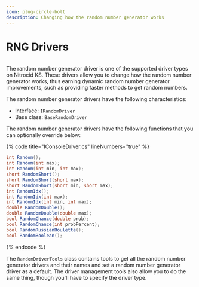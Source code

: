 ```yaml
---
icon: plug-circle-bolt
description: Changing how the random number generator works
---
```


# RNG Drivers

<figure><img src="https://github.com/Aptivi-Stable-Docs/nks-manual-0.1.0/blob/main/.gitbook/assets/126-inner.png" alt=""><figcaption></figcaption></figure>

The random number generator driver is one of the supported driver types on Nitrocid KS. These drivers allow you to change how the random number generator works, thus earning dynamic random number generator improvements, such as providing faster methods to get random numbers.

The random number generator drivers have the following characteristics:

* Interface: `IRandomDriver`
* Base class: `BaseRandomDriver`

The random number generator drivers have the following functions that you can optionally override below:

{% code title="IConsoleDriver.cs" lineNumbers="true" %}
```csharp
int Random();
int Random(int max);
int Random(int min, int max);
short RandomShort();
short RandomShort(short max);
short RandomShort(short min, short max);
int RandomIdx();
int RandomIdx(int max);
int RandomIdx(int min, int max);
double RandomDouble();
double RandomDouble(double max);
bool RandomChance(double prob);
bool RandomChance(int probPercent);
bool RandomRussianRoulette();
bool RandomBoolean();
```
{% endcode %}

The `RandomDriverTools` class contains tools to get all the random number generator drivers and their names and set a random number generator driver as a default. The driver management tools also allow you to do the same thing, though you'll have to specify the driver type.
